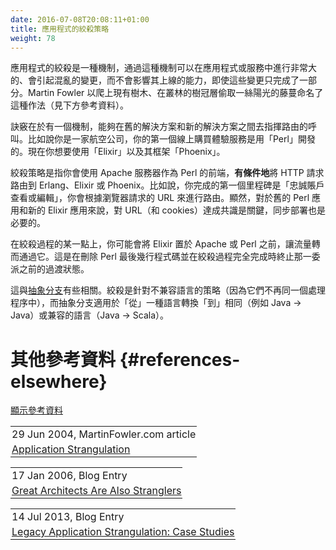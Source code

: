 ```yaml
---
date: 2016-07-08T20:08:11+01:00
title: 應用程式的絞殺策略
weight: 78
---
```


<!--
Strangulation is a mechanism by which a very large disruptive change is made in an application or service that, does not
disrupt its ability to go live, even while partially complete.  Martin Fowler named this practice (see references below)
after the strangler vines that creep up existing trees, in order to steal sunlight at canopy level of a jungle.
-->

應用程式的絞殺是一種機制，通過這種機制可以在應用程式或服務中進行非常大的、會引起混亂的變更，而不會影響其上線的能力，即使這些變更只完成了一部分。Martin Fowler 以爬上現有樹木、在叢林的樹冠層偷取一絲陽光的藤蔓命名了這種作法（見下方參考資料）。

<!--
The trick is to have a mechanism to route invocations of logic between the old and new solutions for the same. Say 
you are an Airline, and you had written your first online purchasing experience in Perl. You're now wanting to 
do 'Elixir' and its web framework 'Phoenix'.  
-->

訣竅在於有一個機制，能夠在舊的解決方案和新的解決方案之間去指揮路由的呼叫。比如說你是一家航空公司，你的第一個線上購買體驗服務是用「Perl」開發的。現在你想要使用「Elixir」以及其框架「Phoenix」。

<!--
Strangulation is where you would use the Apache server that you doubtless had 
fronting Perl, to **conditionally** route HTTP requests to Erlang/Elixir/Phoenix. Say your first completed milestone
was 'Loyalty Account View/Edit' you would route based on the URLs the browser was seeking pages for. Obviously 
agreeing on URLs (and cookies) is key for the old Perl and new Elixr app. So is deployment in lockstep.

At some point in the strangulation, you might put Elixir in front Apache/Perl and have traffic drop through to it 
instead. That is the residual situation before you delete the last lines of code of Perl and snip that delegation
when the strangulation is complete.

This relates a little to [Branch by Abstraction](/branch-by-abstraction/). Strangulation is a strategy for 
incompatible languages (they are not in the same process), whereas Branch by Abstraction is where the 'from' and 'to' 
languages are the same (say Java -> Java), or compatible (Java -> Scala).
-->

絞殺策略是指你會使用 Apache 服務器作為 Perl 的前端，**有條件地**將 HTTP 請求路由到 Erlang、Elixir 或 Phoenix。比如說，你完成的第一個里程碑是「忠誠賬戶查看或編輯」，你會根據瀏覽器請求的 URL 來進行路由。顯然，對於舊的 Perl 應用和新的 Elixir 應用來說，對 URL（和 cookies）達成共識是關鍵，同步部署也是必要的。

在絞殺過程的某一點上，你可能會將 Elixir 置於 Apache 或 Perl 之前，讓流量轉而通過它。這是在刪除 Perl 最後幾行程式碼並在絞殺過程完全完成時終止那一委派之前的過渡狀態。

這與[抽象分支](/branch-by-abstraction/)有些相關。絞殺是針對不兼容語言的策略（因為它們不再同一個處理程序中），而抽象分支適用於「從」一種語言轉換「到」相同（例如 Java -> Java）或兼容的語言（Java -> Scala）。

<!--
# References elsewhere

<a id="showHideRefs" href="javascript:toggleRefs();">show references</a>
-->

# 其他參考資料 {#references-elsewhere}

<a id="showHideRefs" href="javascript:toggleRefs();">顯示參考資料</a>

<div>
    <table style="border: 0; box-shadow: none">
        <tr>
            <td style="padding: 2px" valign="top">29 Jun 2004, MartinFowler.com article</td>
        </tr>
        <tr>
            <td style="border-top: 0px; padding: 2px" valign="top"><a href="https://www.martinfowler.com/bliki/StranglerApplication.html">Application Strangulation</a></td>
        </tr>
    </table>
    <table style="border: 0; box-shadow: none">
        <tr>
            <td style="padding: 2px" valign="top">17 Jan 2006, Blog Entry</td>
        </tr>
        <tr>
            <td style="border-top: 0px; padding: 2px" valign="top"><a href="https://scottmark.wordpress.com/2006/01/17/great-architects-are-also-stranglers/">Great Architects Are Also Stranglers</a></td>
        </tr>
    </table>
    <table style="border: 0; box-shadow: none">
        <tr>
            <td style="padding: 2px" valign="top">14 Jul 2013, Blog Entry</td>
        </tr>
        <tr>
            <td style="border-top: 0px; padding: 2px" valign="top"><a href="http://paulhammant.com/2013/07/14/legacy-application-strangulation-case-studies/">Legacy Application Strangulation: Case Studies</a></td>
        </tr>
    </table>
</div>
